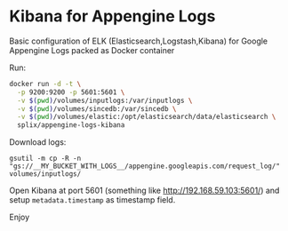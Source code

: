 Kibana for Appengine Logs
=========================


Basic configuration of ELK (Elasticsearch,Logstash,Kibana) for Google Appengine Logs packed as Docker container

Run:
```bash
docker run -d -t \
  -p 9200:9200 -p 5601:5601 \
  -v $(pwd)/volumes/inputlogs:/var/inputlogs \
  -v $(pwd)/volumes/sincedb:/var/sincedb \
  -v $(pwd)/volumes/elastic:/opt/elasticsearch/data/elasticsearch \
  splix/appengine-logs-kibana
```

Download logs:
```
gsutil -m cp -R -n "gs://__MY_BUCKET_WITH_LOGS__/appengine.googleapis.com/request_log/" volumes/inputlogs/
```

Open Kibana at port 5601 (something like http://192.168.59.103:5601/) and setup `metadata.timestamp` as timestamp field. 

Enjoy
